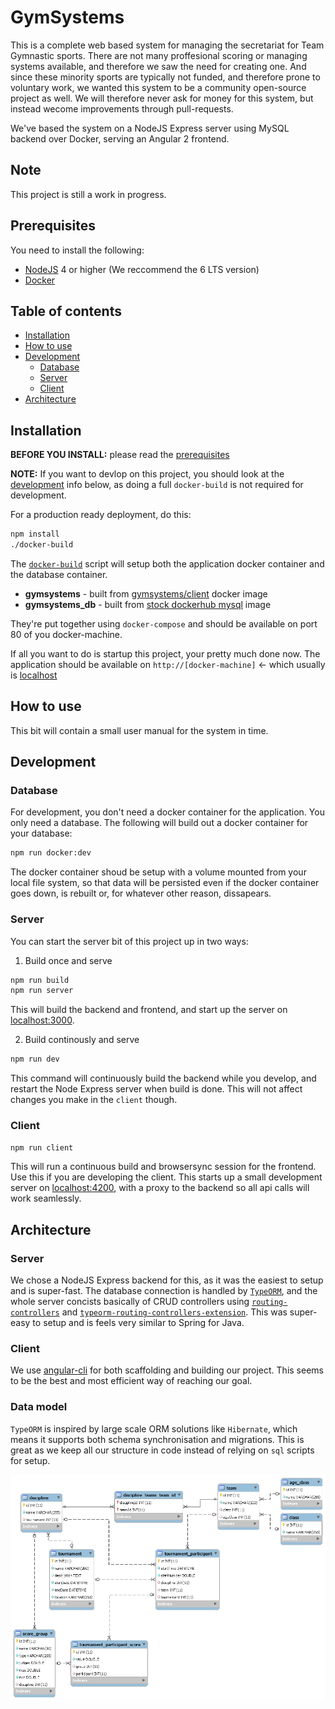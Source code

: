 # GymSystems

This is a complete web based system for managing the secretariat for Team Gymnastic sports. There are not many proffesional scoring or managing systems available, and therefore we saw the need for creating one. And since these minority sports are typically not funded, and therefore prone to voluntary work, we wanted this system to be a community open-source project as well. We will therefore never ask for money for this system, but instead wecome improvements through pull-requests.

We've based the system on a NodeJS Express server using MySQL backend over Docker, serving an Angular 2 frontend. 


## Note

This project is still a work in progress. 


## Prerequisites

You need to install the following:

* [NodeJS](https://nodejs.org/) 4 or higher (We reccommend the 6 LTS version)
* [Docker](https://www.docker.com/)


## Table of contents

* [Installation](#installation)
* [How to use](#how-to-use)
* [Development](#development)
  - [Database](#database)
  - [Server](#server)
  - [Client](#client)
* [Architecture](#architecture)

## Installation

**BEFORE YOU INSTALL:** please read the [prerequisites](#prerequisites)

**NOTE:** If you want to devlop on this project, you should look at the [development](#development) info below, as doing a full `docker-build` is not required for development. 

For a production ready deployment, do this:

```bash
npm install
./docker-build
```

The [`docker-build`](./docker-build) script will setup both the application docker container and the database container. 

* **gymsystems** - built from [gymsystems/client](./Dockerfile) docker image
* **gymsystems_db** - built from [stock dockerhub mysql](https://hub.docker.com/_/mysql/) image

They're put together using `docker-compose` and should be available on port 80 of you docker-machine.

If all you want to do is startup this project, your pretty much done now. The application should be available on `http://[docker-machine]` <- which usually is [localhost](http://localhost)

## How to use

This bit will contain a small user manual for the system in time.

## Development

### Database

For development, you don't need a docker container for the application. You only need a database. The following will build out a docker container for your database:

```bash
npm run docker:dev
```
The docker container shoud be setup with a volume mounted from your local file system, so that data will be persisted even if the docker container goes down, is rebuilt or, for whatever other reason, dissapears.

### Server

You can start the server bit of this project up in two ways:

1. Build once and serve

```bash
npm run build
npm run server
```

This will build the backend and frontend, and start up the server on [localhost:3000](http://localhost:3000). 

2. Build continously and serve

```bash
npm run dev
```
This command will continuously build the backend while you develop, and restart the Node Express server when build is done. This will not affect changes you make in the `client` though. 


### Client

```bash
npm run client
```

This will run a continuous build and browsersync session for the frontend. Use this if you are developing the client. This starts up a small development server on [localhost:4200](http://localhost:4200), with a proxy to the backend so all api calls will work seamlessly. 

## Architecture
### Server

We chose a NodeJS Express backend for this, as it was the easiest to setup and is super-fast. The database connection is handled by [`TypeORM`](https://typeorm.github.io), and the whole server concists basically of CRUD controllers using [`routing-controllers`](https://github.com/pleerock/routing-controllers) and [`typeorm-routing-controllers-extension`](https://github.com/typeorm/typeorm-routing-controllers-extensions). This was super-easy to setup and is feels very similar to Spring for Java.

### Client

We use [angular-cli](https://cli.angular.io/) for both scaffolding and building our project. This seems to be the best and most efficient way of reaching our goal.

### Data model

`TypeORM` is inspired by large scale ORM solutions like `Hibernate`, which means it supports both schema synchronisation and migrations. This is great as we keep all our structure in code instead of relying on `sql` scripts for setup. 

![DB Model](docs/db_model.png)
